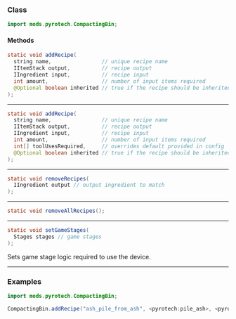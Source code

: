 
### Class

```java
import mods.pyrotech.CompactingBin;
```

#### Methods

```java
static void addRecipe(
  string name,                // unique recipe name
  IItemStack output,          // recipe output
  IIngredient input,          // recipe input
  int amount,                 // number of input items required
  @Optional boolean inherited // true if the recipe should be inherited
);
```


---


```java
static void addRecipe(
  string name,                // unique recipe name
  IItemStack output,          // recipe output
  IIngredient input,          // recipe input
  int amount,                 // number of input items required
  int[] toolUsesRequired,     // overrides default provided in config
  @Optional boolean inherited // true if the recipe should be inherited
);
```


---


```java
static void removeRecipes(
  IIngredient output // output ingredient to match
);
```


---


```java
static void removeAllRecipes();
```


---


```java
static void setGameStages(
  Stages stages // game stages
);
```

Sets game stage logic required to use the device.

---


### Examples

```java
import mods.pyrotech.CompactingBin;

CompactingBin.addRecipe("ash_pile_from_ash", <pyrotech:pile_ash>, <pyrotech:material:0>, 8);
```
